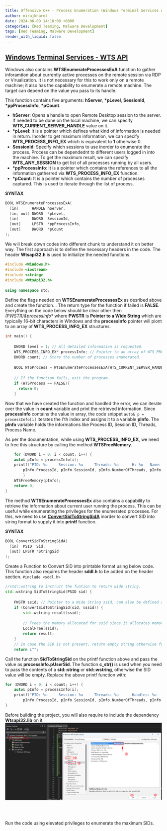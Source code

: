 ```yaml
---
title: Offensive C++ - Process Enumeration (Windows Terminal Services API)
author: nirajkharel
date: 2024-06-09 14:10:00 +0800
categories: [Red Teaming, Malware Development]
tags: [Red Teaming, Malware Development]
render_with_liquid: false
---
```



## [Windows Terminal Services - WTS API](https://learn.microsoft.com/en-us/windows/win32/api/wtsapi32/nf-wtsapi32-wtsenumerateprocessesa)
Windows also contains **WTSEnumerateProcessesExA** function to gather inforamtion about currently active processes on the remote session via RDP or Virualization. It is not necessary for this to work only on a remote machine; it also has the capability to enumerate a remote machine. The target can depend on the value you pass to its handle.

This function contains five arguments: **hServer**, **\*pLevel**, **SessionId**, **\*ppProcessInfo**, **\*pCount**. 
- **hServer**: Opens a handle to open Remote Desktop session to the server. If needed to be done on the local machine, we can specify **WTS_CURRENT_SERVER_HANDLE** value on it.
- **\*pLevel**: It is a pointer which defines what kind of information is needed in return. Inorder to get maximum information, we can specify **WTS_PROCESS_INFO_EX** which is equivalent to **1** otherwise 0.
- **SessionId**: Specify which sessions to use inorder to enumerate the process. Process can be dependednt to different users logged in into the machine. To get the maximum result, we can specify **WTS_ANY_SESSION** to get list of all processes running by all users.
- **\*ppProcessInfo**: It is a pointer which contains the references to all the information gatherred via **WTS_PROCESS_INFO_EX** function.
- **\*pCount**: It is a pointer which contains the number of processes captured. This is used to iterate through the list of process.

**SYNTAX**
```c++
BOOL WTSEnumerateProcessesExA(
  [in]      HANDLE hServer,
  [in, out] DWORD  *pLevel,
  [in]      DWORD  SessionId,
  [out]     LPSTR  *ppProcessInfo,
  [out]     DWORD  *pCount
);
```

We will break down codes into different chunk to understand it on better way.
The first approach is to define the necessary headers in the code. The header **Wtsapi32.h** is used to initialize the needed functions.
```c++
#include <Windows.h>
#include <iostream>
#include <string>
#include <WtsApi32.h>

using namespace std;
```

Define the flags needed on **WTSEnumerateProcessesEx** as desribed above and create the function. . The return type for the function if failed is **FALSE**. Everything on the code below should be clear other then **(PWSTR*)&processInfo** where **PWSTR** is **Pointer to a Wide String** which are typically 16-bit characters in Windows and the **processInfo** pointer will piont to an array of **WTS_PROCESS_INFO_EX** structures.
```c++
int main() {

    DWORD level = 1; // All detailed information is requested.
    WTS_PROCESS_INFO_EX* processInfo; // Pointer to an array of WTS_PROCESS_INFO_EX
    DWORD count; // Store the number of processes enumerated.

    BOOL WTSProcess = WTSEnumerateProcessesExA(WTS_CURRENT_SERVER_HANDLE, &level, WTS_ANY_SESSION, (PWSTR*)&processInfo, &count);

    // If the function fails, exit the program.
    if (WTSProcess == FALSE){
      return 0;
    }
```
Now that we have created the function and handled the error, we can iterate over the value in **count** variable and print the retrieved information. Since **processInfo** contains the value in array, the code snippet `auto& p = processInfo[i]` iterates the i'th index and assigns it to a variable **pInfo**. The **pInfo** variable holds the informations like Process ID, Session ID, Threads, Process Name.

As per the documentation, while using **WTS_PROCESS_INFO_EX**, we need to free this structure by calling the method **WTSFreeMemory**.

```c++
    for (DWORD i = 0; i < count; i++) {
    auto& pInfo = processInfo[i];
    printf("PID: %u     Session: %u     Threads: %u      H: %u   Name: %ws\n",
        pInfo.ProcessId, pInfo.SessionId, pInfo.NumberOfThreads, pInfo.HandleCount, pInfo.pProcessName);
        }
    WTSFreeMemory(pInfo);
    return 0;
}
```

The method **WTSEnumerateProcessesEx** also contains a capability to retrieve the information about current user running the process. This can be useful while enumerating the privileges for the enumerated processes. For this, we need to use **[ConvertSidToStringSidA](https://learn.microsoft.com/en-us/windows/win32/api/sddl/nf-sddl-convertsidtostringsida)** inorder to convert SID into string format to supply it into **printf** function.

**SYNTAX**
```c++
BOOL ConvertSidToStringSidA(
  [in]  PSID  Sid,
  [out] LPSTR *StringSid
);
```

Create a Function to Convert SID into printable format using below code. This function also requires the header **sddl.h** to be added on the header section. `#include <sddl.h>`

```c++
//std::wstring to instruct the funtion to return wide string.
std::wstring SidToStringSid(PSID sid) {

    PWSTR ssid; // Pointer to a Wide String ssid, can also be defined as wchar_t
    if (ConvertSidToStringSid(sid, &ssid)) {
        std::wstring result(ssid);
        
        // Frees the memory allocated for ssid since it allocates memory for it. It is used to avoid memory leaks.
        LocalFree(ssid);
        return result;
    }
    // In case the SID is not present, return empty string otherwise function might fail.
    return L"";
```

Call the function **SidToStringSid** on the printf function above and pass the value as **processInfo.pUserSid**. The function **c_str()** is  used when you need to pass the contents of a **std::string** or **std::wstring**, otherwise the SID value will be empty.
Replace the above printf function with:
```c++
for (DWORD i = 0; i < count; i++) {
    auto& pInfo = processInfo[i];
    printf("PID: %u     Session: %u     Threads: %u      Handles: %u   Name: %ws    SID: %ws\n",
        pInfo.ProcessId, pInfo.SessionId, pInfo.NumberOfThreads, pInfo.HandleCount, pInfo.pProcessName, SidToStringSid(pInfo.pUserSid).c_str());
}
```

Before building the project, you will also require to include the dependency **Wtsapi32.lib** on it.
<img alt="" class="bf jp jq dj" loading="lazy" role="presentation" src="https://raw.githubusercontent.com/nirajkharel/nirajkharel.github.io/master/assets/img/images/proc-enum-wts-1.png">

<br>
<img alt="" class="bf jp jq dj" loading="lazy" role="presentation" src="https://raw.githubusercontent.com/nirajkharel/nirajkharel.github.io/master/assets/img/images/process-enum-2.gif">

Run the code using elevated privileges to enumerate the maximum SIDs.